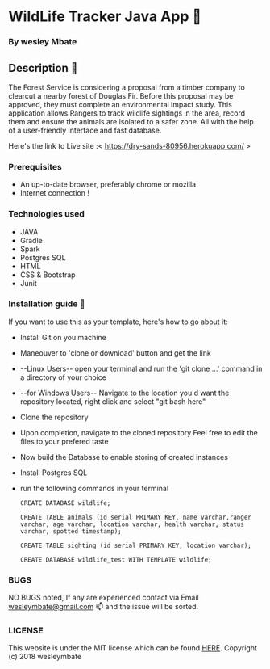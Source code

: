 # WildLife Tracker Java App :tiger2:

### By wesley Mbate

## Description :notebook:

The Forest Service is considering a proposal from a timber company to clearcut a nearby forest of Douglas Fir.
Before this proposal may be approved, they must complete an environmental impact study.
This application allows Rangers to track wildlife sightings in the area, record them and ensure the animals are isolated to a safer zone.
All with the help of a user-friendly interface and fast database.

 Here's the link to Live site :< https://dry-sands-80956.herokuapp.com/  >

### Prerequisites

 * An up-to-date browser, preferably chrome or mozilla
 * Internet connection !


### Technologies used

   * JAVA
   * Gradle
   * Spark
   * Postgres SQL
   * HTML
   * CSS & Bootstrap
   * Junit

### Installation guide :notebook:

  If you want to use this as your template, here's how to go about it:

  * Install Git on you machine
  * Maneouver to 'clone or download' button and get the link
  * --Linux Users-- open your terminal and run the 'git clone ...' command in a directory of your choice
  * --for Windows Users-- Navigate to the location you'd want the repository located, right click and select "git bash here"
  * Clone the repository
  * Upon completion, navigate to the cloned repository
  Feel free to edit the files to your prefered taste

  * Now build the Database to enable storing of created instances
  * Install Postgres SQL
  * run the following commands in your terminal

        CREATE DATABASE wildlife;

        CREATE TABLE animals (id serial PRIMARY KEY, name varchar,ranger varchar, age varchar, location varchar, health varchar, status varchar, spotted timestamp);

        CREATE TABLE sighting (id serial PRIMARY KEY, location varchar);

        CREATE DATABASE wildlife_test WITH TEMPLATE wildlife;


### BUGS
NO BUGS noted, If any are experienced contact via Email wesleymbate@gmail.com :mailbox: and the issue will be sorted.


### LICENSE
 This website is under the MIT license which can be found [HERE](LICENSE).
 Copyright (c) 2018 wesleymbate
